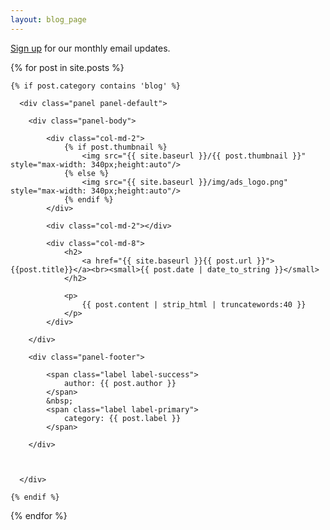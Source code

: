 ```yaml
---
layout: blog_page
---
```


[Sign up](http://eepurl.com/ggoxhn) for our monthly email updates.

<div class="container">
    <div class="row">

{% for post in site.posts %}

    {% if post.category contains 'blog' %}

      <div class="panel panel-default">

        <div class="panel-body">

            <div class="col-md-2">
                {% if post.thumbnail %}
                    <img src="{{ site.baseurl }}/{{ post.thumbnail }}" style="max-width: 340px;height:auto"/>
                {% else %}
                    <img src="{{ site.baseurl }}/img/ads_logo.png" style="max-width: 340px;height:auto"/>
                {% endif %}
            </div>

            <div class="col-md-2"></div>

            <div class="col-md-8">
                <h2>
                    <a href="{{ site.baseurl }}{{ post.url }}">{{post.title}}</a><br><small>{{ post.date | date_to_string }}</small>
                </h2>

                <p>
                    {{ post.content | strip_html | truncatewords:40 }}
                </p>
            </div>

        </div>

        <div class="panel-footer">

            <span class="label label-success">
                author: {{ post.author }}
            </span>
            &nbsp;
            <span class="label label-primary">
                category: {{ post.label }}
            </span>

        </div>



      </div>

    {% endif %}

{% endfor %}

</div>
</div>
